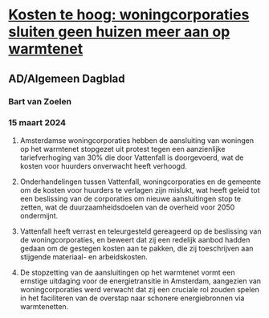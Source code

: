 # [Kosten te hoog: woningcorporaties sluiten geen huizen meer aan op warmtenet](https://advance.lexis.com/api/document?collection=news&id=urn:contentItem:6BJN-57X1-DY0X-9417-00000-00&context=1519360)
## AD/Algemeen Dagblad
### Bart van Zoelen
### 15 maart 2024

1. Amsterdamse woningcorporaties hebben de aansluiting van woningen op het warmtenet stopgezet uit protest tegen een aanzienlijke tariefverhoging van 30% die door Vattenfall is doorgevoerd, wat de kosten voor huurders onverwacht heeft verhoogd.

2. Onderhandelingen tussen Vattenfall, woningcorporaties en de gemeente om de kosten voor huurders te verlagen zijn mislukt, wat heeft geleid tot een beslissing van de corporaties om nieuwe aansluitingen stop te zetten, wat de duurzaamheidsdoelen van de overheid voor 2050 ondermijnt.

3. Vattenfall heeft verrast en teleurgesteld gereageerd op de beslissing van de woningcorporaties, en beweert dat zij een redelijk aanbod hadden gedaan om de gestegen kosten aan te pakken, die zij toeschrijven aan stijgende materiaal- en arbeidskosten.

4. De stopzetting van de aansluitingen op het warmtenet vormt een ernstige uitdaging voor de energietransitie in Amsterdam, aangezien van woningcorporaties werd verwacht dat zij een cruciale rol zouden spelen in het faciliteren van de overstap naar schonere energiebronnen via warmtenetten.